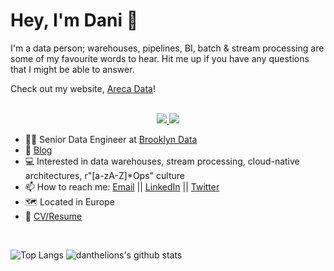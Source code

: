 # Hey, I'm Dani 🌴

I'm a data person; warehouses, pipelines, BI, batch & stream processing are some of my favourite words to hear. Hit me up if you have any questions that I might be able to answer. 

Check out my website, [Areca Data](https://www.arecadata.com/ "Areca Data website")!

<p align="center"><br/>
 <a href="https://www.linkedin.com/in/danthelion/">
  <img src="https://img.shields.io/badge/linkedin-Daniel%20Palma-blue?style=flat-square&logo=linkedin">
 </a>
 <a href="mailto:danivgy@gmail.com">
  <img src="https://img.shields.io/badge/Email-danivgy%40gmail.com-red?style=flat-square&logo=gmail&logoColor=white">
 </a>
</p>

- 👨‍💼 Senior Data Engineer at [Brooklyn Data](https://brooklyndata.co/ "BDC Website")
- 💬 [Blog](https://www.arecadata.com/ "Areca Data website")
- 💻 Interested in data warehouses, stream processing, cloud-native architectures, r"[a-zA-Z]\*Ops" culture
- 📫 How to reach me: [Email](mailto:danivgy@gmail.com "danivgy@gmail.com") || [LinkedIn](https://www.linkedin.com/in/danthelion/ "Daniel Palma") || [Twitter](https://twitter.com/verazelet "Daniel Palma")
- 🗺️ Located in Europe
- 📝 [CV/Resume](https://github.com/danthelion/resume/blob/master/out/resume.pdf "CV/Resume")

<br>

![Top Langs](https://github-readme-stats.vercel.app/api/top-langs/?username=danthelion&theme=tokyonight&count_private=true&langs_count=8&layout=compact&hide=ASP.NET,ShaderLab,c,Jupyter%20Notebook,TeX)
![danthelions's github stats](https://github-readme-stats.vercel.app/api/?username=danthelion&show_icons=true&theme=tokyonight&count_private=true&hide_rank=true&line_height=24)

<br>
